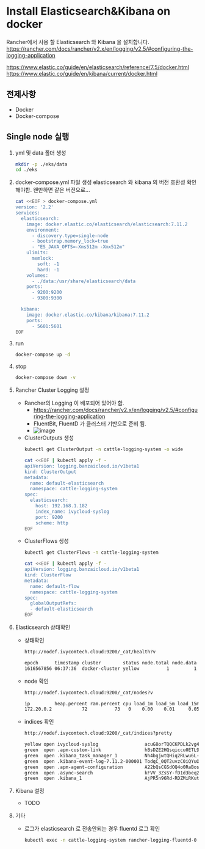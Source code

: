 # Install Elasticsearch&Kibana on docker
Rancher에서 사용 할 Elasticsearch 와 Kibana 을 설치합니다.
https://rancher.com/docs/rancher/v2.x/en/logging/v2.5/#configuring-the-logging-application

https://www.elastic.co/guide/en/elasticsearch/reference/7.5/docker.html
https://www.elastic.co/guide/en/kibana/current/docker.html

## 전제사항
- Docker
- Docker-compose

## Single node 실행
1. yml 및 data 폴더 생성
   ```bash
   mkdir -p ./eks/data
   cd ./eks
   ```

2. docker-compose.yml 파일 생성
   elasticsearch 와 kibana 의 버전 호환성 확인해야함. 왠만하면 같은 버전으로...
   ```bash
   cat <<EOF > docker-compose.yml
   version: '2.2'
   services:
     elasticsearch:
       image: docker.elastic.co/elasticsearch/elasticsearch:7.11.2
       environment:
         - discovery.type=single-node
         - bootstrap.memory_lock=true
         - "ES_JAVA_OPTS=-Xms512m -Xmx512m"
       ulimits:
         memlock:
           soft: -1
           hard: -1
       volumes:
         - ./data:/usr/share/elasticsearch/data
       ports:
         - 9200:9200
         - 9300:9300

     kibana:
       image: docker.elastic.co/kibana/kibana:7.11.2
       ports:
         - 5601:5601
   EOF
   ```

3. run
   ```bash
   docker-compose up -d
   ```

4. stop
   ```bash
   docker-compose down -v
   ```

5. Rancher Cluster Logging 설정
   - Rancher의 Logging 이 배포되어 있어야 함.
     - https://rancher.com/docs/rancher/v2.x/en/logging/v2.5/#configuring-the-logging-application
     - FluentBit, FluentD 가 클러스터 기반으로 준비 됨.
     - ![image](https://user-images.githubusercontent.com/7520111/112265694-3bca9200-8cb6-11eb-8efb-eaeb31f5f433.png)
   - ClusterOutputs 생성
     ```bash
     kubectl get ClusterOutput -n cattle-logging-system -o wide
     
     cat <<EOF | kubectl apply -f -
     apiVersion: logging.banzaicloud.io/v1beta1
     kind: ClusterOutput
     metadata:
       name: default-elasticsearch
       namespace: cattle-logging-system
     spec:
       elasticsearch:
         host: 192.168.1.182
         index_name: ivycloud-syslog
         port: 9200
         scheme: http
     EOF
     ```
   - ClusterFlows 생성
     ```bash
     kubectl get ClusterFlows -n cattle-logging-system
     
     cat <<EOF | kubectl apply -f -
     apiVersion: logging.banzaicloud.io/v1beta1
     kind: ClusterFlow
     metadata:
       name: default-flow
       namespace: cattle-logging-system
     spec:
       globalOutputRefs:
       - default-elasticsearch
     EOF
     ```

6. Elasticsearch 상태확인
   - 상태확인
     ```bash
     http://nodef.ivycomtech.cloud:9200/_cat/health?v
     
     epoch      timestamp cluster        status node.total node.data shards pri relo init unassign pending_tasks max_task_wait_time active_shards_percent
     1616567856 06:37:36  docker-cluster yellow          1         1      8   8    0    0        1             0                  -                 88.9%
     ```
   - node 확인
     ```bash
     http://nodef.ivycomtech.cloud:9200/_cat/nodes?v
     
     ip         heap.percent ram.percent cpu load_1m load_5m load_15m node.role  master name
     172.20.0.2           72          73   0    0.00    0.01     0.05 cdhilmrstw *      a4281b67158d
     ```
   - indices 확인
     ```bash
     http://nodef.ivycomtech.cloud:9200/_cat/indices?pretty
     
     yellow open ivycloud-syslog                 acuG8orTQQCKPDLk2vg4DQ 1 1 12937   0 3.8mb 3.8mb
     green  open .apm-custom-link                hBsDZE2HQsqiccu0ETL9rA 1 0     0   0  208b  208b
     green  open .kibana_task_manager_1          Nh4bgjwtQHiq2RLwu6L-QQ 1 0     8 543 112kb 112kb
     green  open .kibana-event-log-7.11.2-000001 TodqC_0QT2uvzC0iQYuOZA 1 0     1   0 5.6kb 5.6kb
     green  open .apm-agent-configuration        A22bQsCGSdOQ4o0RaBosdQ 1 0     0   0  208b  208b
     green  open .async-search                   kFVV_3ZsSY-fD1d3beq28g 1 0     0 204 2.2mb 2.2mb
     green  open .kibana_1                       AjPR5n96Rd-RDZMiRKutOQ 1 0    48 118 2.1mb 2.1mb
     ```

7. Kibana 설정
   - TODO

8. 기타
   - 로그가 elasticsearch 로 전송안되는 경우 fluentd 로그 확인
     ```bash
     kubectl exec -n cattle-logging-system rancher-logging-fluentd-0 -- cat /fluentd/log/out
     ```
